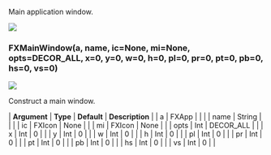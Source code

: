 Main application window.

![](https://help.3ds.com/2023/English/DSSIMULIA_Established/SIMACAERefImages/gui-fxmainwindow.png)

### FXMainWindow(a, name, ic=None, mi=None, opts=DECOR_ALL, x=0, y=0, w=0, h=0, pl=0, pr=0, pt=0, pb=0, hs=0, vs=0)

![](https://help.3ds.com/2023/English/DSSIMULIA_Established/IconsReference/butix_top_wline.png)

Construct a main window.

| **Argument** | **Type** | **Default** | **Description** |
| a | FXApp | | |
| name | String | | |
| ic | FXIcon | None | |
| mi | FXIcon | None | |
| opts | Int | DECOR_ALL | |
| x | Int | 0 | |
| y | Int | 0 | |
| w | Int | 0 | |
| h | Int | 0 | |
| pl | Int | 0 | |
| pr | Int | 0 | |
| pt | Int | 0 | |
| pb | Int | 0 | |
| hs | Int | 0 | |
| vs | Int | 0 | |
